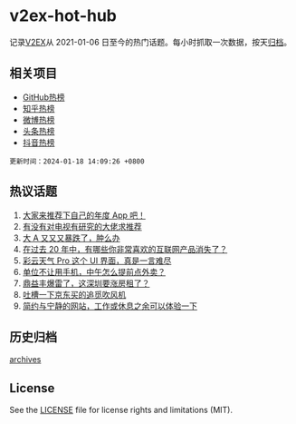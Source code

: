 # v2ex-hot-hub

 记录[V2EX](https://www.v2ex.com/)从 2021-01-06 日至今的热门话题。每小时抓取一次数据，按天[归档](archives)。
 
 ## 相关项目

- [GitHub热榜](https://github.com/snaildev/github-hot-hub)
- [知乎热榜](https://github.com/snaildev/zhihu-hot-hub)
- [微博热榜](https://github.com/snaildev/weibo-hot-hub)
- [头条热榜](https://github.com/snaildev/toutiao-hot-hub)
- [抖音热榜](https://github.com/snaildev/douyin-hot-hub)


 `更新时间：2024-01-18 14:09:26 +0800`

## 热议话题

1. [大家来推荐下自己的年度 App 吧！](https://www.v2ex.com/t/1009425)
1. [有没有对电视有研究的大佬求推荐](https://www.v2ex.com/t/1009441)
1. [大 A 又又又暴跌了，肿么办](https://www.v2ex.com/t/1009511)
1. [在过去 20 年中，有哪些你非常喜欢的互联网产品消失了？](https://www.v2ex.com/t/1009439)
1. [彩云天气 Pro 这个 UI 界面，真是一言难尽](https://www.v2ex.com/t/1009520)
1. [单位不让用手机，中午怎么提前点外卖？](https://www.v2ex.com/t/1009421)
1. [鼎益丰爆雷了，这深圳要涨房租了？](https://www.v2ex.com/t/1009526)
1. [吐槽一下京东买的追觅吹风机](https://www.v2ex.com/t/1009365)
1. [简约与宁静的网站，工作或休息之余可以体验一下](https://www.v2ex.com/t/1009521)

## 历史归档

[archives](archives)

## License

See the [LICENSE](LICENSE) file for license rights and limitations (MIT).
